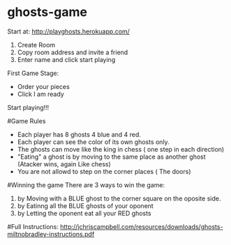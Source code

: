 # ghosts-game

Start at:
http://playghosts.herokuapp.com/

1. Create Room 
2. Copy room address and invite a friend
3. Enter name and click start playing

First Game Stage:
* Order your pieces
* Click I am ready

Start playing!!!


#Game Rules

* Each player has 8 ghosts 4 blue and 4 red.
* Each player can see the color of its own ghosts only.
* The ghosts can move like the king in chess ( one step in each direction)
* "Eating" a ghost is by moving to the same place as another ghost (Atacker wins, again Like chess)
* You are not allowd to step on the corner places ( The doors)

#Winning the game
There are 3 ways to win the game:
1. by Moving with a BLUE ghost to the corner square on the oposite side.
2. by Eatinng all the BLUE ghosts of your oponent
3. by Letting the oponent eat all your RED ghosts

#Full Instructions:
http://jchriscampbell.com/resources/downloads/ghosts-miltnobradley-instructions.pdf



